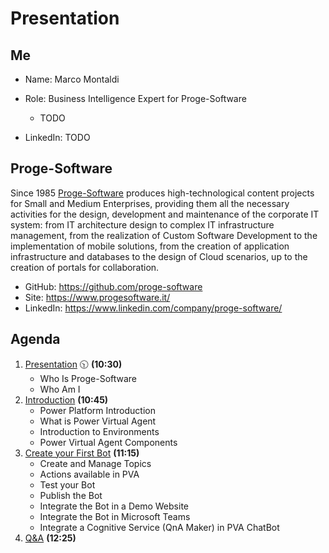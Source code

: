 # Presentation

## Me

- Name: Marco Montaldi
- Role: Business Intelligence Expert for Proge-Software
    - TODO

- LinkedIn: TODO


## Proge-Software

Since 1985 [Proge-Software](https://www.progesoftware.it/) produces high-technological content projects for Small and Medium Enterprises, providing them all the necessary activities for the design, development and maintenance of the corporate IT system: from IT architecture design to complex IT infrastructure management, from the realization of Custom Software Development to the implementation of mobile solutions, from the creation of application infrastructure and databases to the design of Cloud scenarios, up to the creation of portals for collaboration.

- GitHub: https://github.com/proge-software
- Site: https://www.progesoftware.it/
- LinkedIn: https://www.linkedin.com/company/proge-software/

## Agenda

1. [Presentation](01.presentation.md) :clock1030: **(10:30)**
   - Who Is Proge-Software
   - Who Am I
2. [Introduction](02.introduction.md) **(10:45)**
   - Power Platform Introduction
   - What is Power Virtual Agent
   - Introduction to Environments
   - Power Virtual Agent Components
3. [Create your First Bot](02.introduction.md) **(11:15)**
   - Create and Manage Topics
   - Actions available in PVA
   - Test your Bot
   - Publish the Bot
   - Integrate the Bot in a Demo Website
   - Integrate the Bot in Microsoft Teams
   - Integrate a Cognitive Service (QnA Maker) in PVA ChatBot
4. [Q&A](08.q&a.md) **(12:25)**